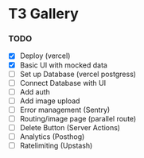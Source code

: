 # T3 Gallery

### TODO

- [x] Deploy (vercel)
- [x] Basic UI with mocked data
- [ ] Set up Database (vercel postgress)
- [ ] Connect Database with UI
- [ ] Add auth
- [ ] Add image upload
- [ ] Error management (Sentry)
- [ ] Routing/image page (parallel route)
- [ ] Delete Button (Server Actions)
- [ ] Analytics (Posthog)
- [ ] Ratelimiting (Upstash)

